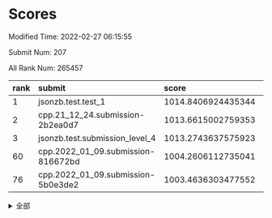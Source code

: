 # Scores

Modified Time: 2022-02-27 06:15:55

Submit Num: 207

All Rank Num: 265457

| rank |               submit               |       score        |       sigma        | pk_num |
| :--- | :--------------------------------- | :----------------- | :----------------- | :----- |
| 1    | jsonzb.test.test_1                 | 1014.8406924435344 | 0.826656653693419  | 5131   |
| 2    | cpp.21_12_24.submission-2b2ea0d7   | 1013.6615002759353 | 0.8214515109478568 | 5132   |
| 3    | jsonzb.test.submission_level_4     | 1013.2743637575923 | 0.8183552648798328 | 5124   |
| 60   | cpp.2022_01_09.submission-816672bd | 1004.2606112735041 | 0.7193693861057276 | 5133   |
| 76   | cpp.2022_01_09.submission-5b0e3de2 | 1003.4636303477552 | 0.7193020492846665 | 5130   |


<details>
<summary>全部</summary>

| rank |                 submit                 |       score        |       sigma        | pk_num |
| :--- | :------------------------------------- | :----------------- | :----------------- | :----- |
| 1    | jsonzb.test.test_1                     | 1014.8406924435344 | 0.826656653693419  | 5131   |
| 2    | cpp.21_12_24.submission-2b2ea0d7       | 1013.6615002759353 | 0.8214515109478568 | 5132   |
| 3    | jsonzb.test.submission_level_4         | 1013.2743637575923 | 0.8183552648798328 | 5124   |
| 4    | gobigger.level_3.submission_level_3_44 | 1011.7747513307545 | 0.7737515039830144 | 5132   |
| 5    | gobigger.level_3.submission_level_3_19 | 1011.4424401705777 | 0.7815231142377783 | 5130   |
| 6    | gobigger.level_3.submission_level_3_15 | 1011.3491544361902 | 0.7686759876308212 | 5129   |
| 7    | gobigger.level_3.submission_level_3_4  | 1011.1519537946317 | 0.7585872621437735 | 5130   |
| 8    | gobigger.level_3.submission_level_3_38 | 1010.9947428788877 | 0.7588968991719524 | 5133   |
| 9    | gobigger.level_3.submission_level_3_46 | 1010.883099585253  | 0.7789945154965328 | 5127   |
| 10   | gobigger.level_3.submission_level_3_34 | 1010.7351378699132 | 0.7722276524556103 | 5132   |
| 11   | gobigger.level_3.submission_level_3_39 | 1010.6908610713584 | 0.789395710990514  | 5135   |
| 12   | gobigger.level_3.submission_level_3_5  | 1010.5132867675901 | 0.759980581898867  | 5125   |
| 13   | gobigger.level_3.submission_level_3_26 | 1010.5108553511639 | 0.7625084454837026 | 5131   |
| 14   | gobigger.level_3.submission_level_3_33 | 1010.4115370008255 | 0.7609331576273975 | 5132   |
| 15   | gobigger.level_3.submission_level_3_40 | 1010.3517766596561 | 0.7800893721311478 | 5131   |
| 16   | gobigger.level_3.submission_level_3_29 | 1010.3091518902172 | 0.7589004570051262 | 5128   |
| 17   | gobigger.level_3.submission_level_3_35 | 1010.271269148423  | 0.7626258227653627 | 5128   |
| 18   | gobigger.level_3.submission_level_3_28 | 1010.2435195792966 | 0.7593947728801618 | 5132   |
| 19   | gobigger.level_3.submission_level_3_25 | 1010.2410402848232 | 0.7605214496294691 | 5126   |
| 20   | gobigger.level_3.submission_level_3_8  | 1010.1910940905397 | 0.7756810337471558 | 5129   |
| 21   | gobigger.level_3.submission_level_3_18 | 1010.18155501844   | 0.7409953790642096 | 5129   |
| 22   | gobigger.level_3.submission_level_3_7  | 1010.124706521966  | 0.7541927372246165 | 5127   |
| 23   | gobigger.level_3.submission_level_3_9  | 1010.121235530762  | 0.740835537826592  | 5132   |
| 24   | gobigger.level_3.submission_level_3_22 | 1010.0901115262791 | 0.7767904249365073 | 5128   |
| 25   | gobigger.level_3.submission_level_3_37 | 1010.0169242362019 | 0.7481807103829801 | 5132   |
| 26   | gobigger.level_3.submission_level_3_14 | 1010.0053093791598 | 0.7424561192401726 | 5132   |
| 27   | gobigger.level_3.submission_level_3_43 | 1009.9795472482747 | 0.744224508121699  | 5126   |
| 28   | gobigger.level_3.submission_level_3_20 | 1009.9792203687551 | 0.7523134518232413 | 5135   |
| 29   | gobigger.level_3.submission_level_3_21 | 1009.9774573133254 | 0.7388137881723141 | 5128   |
| 30   | gobigger.level_3.submission_level_3_1  | 1009.9729363421624 | 0.7435272586243703 | 5130   |
| 31   | gobigger.level_3.submission_level_3_0  | 1009.9723304034479 | 0.7374542288304234 | 5123   |
| 32   | gobigger.level_3.submission_level_3_27 | 1009.8479561842464 | 0.7695991888865414 | 5123   |
| 33   | gobigger.level_3.submission_level_3_17 | 1009.822309150703  | 0.7562186173029624 | 5134   |
| 34   | gobigger.level_3.submission_level_3_41 | 1009.7254852770143 | 0.7482561530353499 | 5125   |
| 35   | gobigger.level_3.submission_level_3_2  | 1009.6282746188953 | 0.7635186186106248 | 5133   |
| 36   | gobigger.level_3.submission_level_3_10 | 1009.6145151518049 | 0.7522816229183988 | 5127   |
| 37   | gobigger.level_3.submission_level_3_3  | 1009.6097594328593 | 0.7430242373270511 | 5130   |
| 38   | gobigger.level_3.submission_level_3_47 | 1009.5772204422444 | 0.7352051597589119 | 5135   |
| 39   | gobigger.level_3.submission_level_3_32 | 1009.5459472301718 | 0.7615647017699275 | 5131   |
| 40   | gobigger.level_3.submission_level_3_6  | 1009.4547888455669 | 0.7562732848228089 | 5129   |
| 41   | gobigger.level_3.submission_level_3_42 | 1009.3758872672371 | 0.7377417366017053 | 5128   |
| 42   | gobigger.level_3.submission_level_3_30 | 1009.320593114126  | 0.7241035212817764 | 5129   |
| 43   | gobigger.level_3.submission_level_3_45 | 1009.3066095439143 | 0.7673224342482302 | 5133   |
| 44   | gobigger.level_3.submission_level_3_23 | 1009.28215617848   | 0.7386787468024075 | 5129   |
| 45   | gobigger.level_3.submission_level_3_31 | 1009.2721617241946 | 0.7361006412884863 | 5133   |
| 46   | gobigger.level_3.submission_level_3_24 | 1009.2551416022044 | 0.7486883033260454 | 5127   |
| 47   | gobigger.level_3.submission_level_3_36 | 1009.1097306531419 | 0.7439812622548122 | 5129   |
| 48   | gobigger.level_3.submission_level_3_12 | 1008.9602999972567 | 0.7557904107681834 | 5130   |
| 49   | gobigger.level_3.submission_level_3_48 | 1008.6799910226587 | 0.7407828259959085 | 5132   |
| 50   | gobigger.level_3.submission_level_3_11 | 1008.5185927667357 | 0.7494468107464975 | 5130   |
| 51   | gobigger.level_3.submission_level_3_13 | 1008.3489559047669 | 0.7582260831844216 | 5134   |
| 52   | gobigger.level_3.submission_level_3_49 | 1008.20050064809   | 0.7523780052007155 | 5134   |
| 53   | gobigger.level_3.submission_level_3_16 | 1008.0418050692429 | 0.7446543758317856 | 5120   |
| 54   | gobigger.level_1.submission_level_1_42 | 1004.8600073583771 | 0.7161463504349046 | 5127   |
| 55   | gobigger.level_1.submission_level_1_29 | 1004.7824816188046 | 0.7251383179690416 | 5129   |
| 56   | gobigger.level_1.submission_level_1_5  | 1004.7769617223652 | 0.7121776370892127 | 5128   |
| 57   | gobigger.level_1.submission_level_1_47 | 1004.493568519946  | 0.7181200985466862 | 5126   |
| 58   | gobigger.level_1.submission_level_1_1  | 1004.4913505281568 | 0.709301758845173  | 5125   |
| 59   | gobigger.level_1.submission_level_1_16 | 1004.3428981779533 | 0.7249165303768397 | 5133   |
| 60   | cpp.2022_01_09.submission-816672bd     | 1004.2606112735041 | 0.7193693861057276 | 5133   |
| 61   | gobigger.level_1.submission_level_1_12 | 1004.119174372194  | 0.7213811141714005 | 5134   |
| 62   | gobigger.level_1.submission_level_1_24 | 1003.9276561152432 | 0.710265531559391  | 5128   |
| 63   | gobigger.level_1.submission_level_1_48 | 1003.8811780335598 | 0.7183097455305101 | 5123   |
| 64   | gobigger.level_1.submission_level_1_34 | 1003.8403109785218 | 0.721183145727356  | 5133   |
| 65   | gobigger.level_1.submission_level_1_36 | 1003.8322125661981 | 0.7146366145435397 | 5129   |
| 66   | gobigger.level_1.submission_level_1_21 | 1003.795364137949  | 0.7182553997241562 | 5124   |
| 67   | gobigger.level_1.submission_level_1_13 | 1003.782093915868  | 0.7256397320070674 | 5127   |
| 68   | gobigger.level_1.submission_level_1_6  | 1003.674401388281  | 0.7162950806422661 | 5130   |
| 69   | gobigger.level_1.submission_level_1_22 | 1003.6607827765058 | 0.7098507164496949 | 5127   |
| 70   | gobigger.level_1.submission_level_1_40 | 1003.6150328246815 | 0.7181557926400841 | 5129   |
| 71   | gobigger.level_1.submission_level_1_26 | 1003.5722544629361 | 0.7169041682217714 | 5129   |
| 72   | gobigger.level_1.submission_level_1_19 | 1003.558312009439  | 0.709657471901451  | 5128   |
| 73   | gobigger.level_1.submission_level_1_2  | 1003.5349858826455 | 0.7211056829388098 | 5133   |
| 74   | gobigger.level_1.submission_level_1_14 | 1003.4908694953663 | 0.7150631488539058 | 5128   |
| 75   | gobigger.level_1.submission_level_1_20 | 1003.4707886759929 | 0.7141451313818442 | 5124   |
| 76   | cpp.2022_01_09.submission-5b0e3de2     | 1003.4636303477552 | 0.7193020492846665 | 5130   |
| 77   | gobigger.level_1.submission_level_1_23 | 1003.3772995144813 | 0.7188056709059645 | 5134   |
| 78   | gobigger.level_1.submission_level_1_7  | 1003.3769976748763 | 0.7095602066727696 | 5129   |
| 79   | gobigger.level_1.submission_level_1_46 | 1003.3575695843496 | 0.7217541797074009 | 5128   |
| 80   | gobigger.level_1.submission_level_1_44 | 1003.3318816477703 | 0.7187321773133174 | 5131   |
| 81   | gobigger.level_1.submission_level_1_32 | 1003.2633097006518 | 0.7272026106608015 | 5130   |
| 82   | gobigger.level_1.submission_level_1_17 | 1003.2225422163464 | 0.7146141290840791 | 5128   |
| 83   | gobigger.level_1.submission_level_1_37 | 1003.215273354391  | 0.7049914856413544 | 5136   |
| 84   | gobigger.level_1.submission_level_1_38 | 1003.1331762877181 | 0.7124085550852993 | 5131   |
| 85   | gobigger.level_1.submission_level_1_25 | 1003.1105634505284 | 0.7207250644636862 | 5129   |
| 86   | gobigger.level_1.submission_level_1_0  | 1003.1028425837958 | 0.7279005110728544 | 5129   |
| 87   | gobigger.level_1.submission_level_1_31 | 1003.0251387270625 | 0.7244816101866963 | 5131   |
| 88   | gobigger.level_1.submission_level_1_39 | 1003.0173871732925 | 0.7021796607209025 | 5129   |
| 89   | gobigger.level_1.submission_level_1_15 | 1003.0044003839279 | 0.7229561401671984 | 5127   |
| 90   | gobigger.level_1.submission_level_1_4  | 1003.0001840129463 | 0.7222791121216754 | 5129   |
| 91   | gobigger.level_1.submission_level_1_41 | 1002.8624960247654 | 0.725138650904096  | 5122   |
| 92   | gobigger.level_1.submission_level_1_30 | 1002.8400844661581 | 0.6997846786384556 | 5129   |
| 93   | gobigger.level_1.submission_level_1_28 | 1002.8271821134914 | 0.7109867404120439 | 5128   |
| 94   | gobigger.level_1.submission_level_1_9  | 1002.8226307324848 | 0.7103923377380966 | 5131   |
| 95   | gobigger.level_1.submission_level_1_49 | 1002.7990304361704 | 0.7132044190583088 | 5128   |
| 96   | gobigger.level_1.submission_level_1_10 | 1002.779412817058  | 0.7196085900515763 | 5133   |
| 97   | gobigger.level_1.submission_level_1_8  | 1002.7182644449921 | 0.7114883856634543 | 5128   |
| 98   | gobigger.level_1.submission_level_1_18 | 1002.7173543530531 | 0.7167652284792911 | 5135   |
| 99   | gobigger.level_1.submission_level_1_3  | 1002.4855461811034 | 0.7128687931896099 | 5133   |
| 100  | gobigger.level_1.submission_level_1_11 | 1002.3945879652706 | 0.7049413347955952 | 5132   |
| 101  | gobigger.level_1.submission_level_1_35 | 1002.3359447349925 | 0.7133584187834404 | 5133   |
| 102  | gobigger.level_1.submission_level_1_27 | 1002.2865614287558 | 0.7060488421699823 | 5133   |
| 103  | gobigger.level_1.submission_level_1_33 | 1001.9981875902282 | 0.7089060730528433 | 5133   |
| 104  | gobigger.level_1.submission_level_1_43 | 1001.8948487723336 | 0.7243443941405704 | 5132   |
| 105  | gobigger.level_1.submission_level_1_45 | 1001.8556555935058 | 0.7169246690885986 | 5133   |
| 106  | gobigger.random.submission_random_28   | 997.1646262702697  | 0.708334978883144  | 5129   |
| 107  | gobigger.random.submission_random_47   | 996.9404102115022  | 0.6970438395741628 | 5135   |
| 108  | gobigger.random.submission_random_38   | 996.8054608713536  | 0.7038614409119387 | 5134   |
| 109  | gobigger.random.submission_random_22   | 996.7965671049388  | 0.7001589905591201 | 5125   |
| 110  | gobigger.random.submission_random_10   | 996.7791125594179  | 0.7117524837021029 | 5128   |
| 111  | gobigger.random.submission_random_15   | 996.7497915523066  | 0.706945469245801  | 5131   |
| 112  | gobigger.random.submission_random_26   | 996.6473340267241  | 0.7008426809436513 | 5126   |
| 113  | gobigger.random.submission_random_48   | 996.6281117406326  | 0.700472683082718  | 5132   |
| 114  | gobigger.random.submission_random_1    | 996.4699826758402  | 0.720229479517277  | 5128   |
| 115  | gobigger.random.submission_random_35   | 996.4584930951692  | 0.7159340342449505 | 5133   |
| 116  | gobigger.random.submission_random_27   | 996.4488981426708  | 0.7097034156136903 | 5126   |
| 117  | gobigger.random.submission_random_49   | 996.3878500734114  | 0.7066051785452027 | 5129   |
| 118  | gobigger.random.submission_random_19   | 996.3420671442351  | 0.7115450837574224 | 5127   |
| 119  | gobigger.random.submission_random_32   | 996.3092561403319  | 0.715108954494154  | 5136   |
| 120  | gobigger.random.submission_random_23   | 996.196316926979   | 0.7123029987162658 | 5129   |
| 121  | gobigger.random.submission_random_17   | 996.1260563730904  | 0.6978864275998047 | 5127   |
| 122  | gobigger.random.submission_random_4    | 996.1163746955273  | 0.7090482624555324 | 5133   |
| 123  | gobigger.random.submission_random_33   | 996.1118340956335  | 0.7114515454405391 | 5129   |
| 124  | gobigger.random.submission_random_45   | 996.0801528194191  | 0.7137363575897648 | 5133   |
| 125  | gobigger.random.submission_random_36   | 996.080117289454   | 0.7133142855482987 | 5127   |
| 126  | gobigger.random.submission_random_37   | 996.0566662856716  | 0.7077352301834761 | 5130   |
| 127  | gobigger.random.submission_random_21   | 996.0283687072138  | 0.7026799744550373 | 5127   |
| 128  | gobigger.random.submission_random_20   | 995.8585342082264  | 0.7154989940824602 | 5129   |
| 129  | gobigger.random.submission_random_2    | 995.8283916097131  | 0.7267255925155461 | 5129   |
| 130  | gobigger.random.submission_random_40   | 995.7888366148107  | 0.728573251267837  | 5131   |
| 131  | gobigger.random.submission_random_41   | 995.7344578750144  | 0.7168516211493867 | 5130   |
| 132  | gobigger.random.submission_random_6    | 995.7157241924065  | 0.712832201929686  | 5136   |
| 133  | gobigger.random.submission_random_42   | 995.6947147609669  | 0.7032131967782771 | 5130   |
| 134  | gobigger.random.submission_random_13   | 995.6574845027495  | 0.7106901020617218 | 5130   |
| 135  | gobigger.random.submission_random_9    | 995.6276495199461  | 0.7059873770691725 | 5131   |
| 136  | gobigger.random.submission_random_34   | 995.5894933549077  | 0.6950234527710383 | 5130   |
| 137  | gobigger.random.submission_random_18   | 995.5767975015646  | 0.7104992854790135 | 5131   |
| 138  | gobigger.random.submission_random_24   | 995.5648519201712  | 0.7100535642503737 | 5130   |
| 139  | gobigger.random.submission_random_5    | 995.5535025912278  | 0.7246144516821109 | 5130   |
| 140  | gobigger.random.submission_random_7    | 995.3379485743292  | 0.7101279263320148 | 5127   |
| 141  | gobigger.random.submission_random_0    | 995.3131709960179  | 0.7143798594911434 | 5128   |
| 142  | gobigger.random.submission_random_43   | 995.2942234061197  | 0.7293496537867362 | 5125   |
| 143  | gobigger.random.submission_random_46   | 995.2390898287988  | 0.7154402800232673 | 5134   |
| 144  | gobigger.random.submission_random_14   | 995.1859281195597  | 0.6982726981973378 | 5125   |
| 145  | gobigger.random.submission_random_3    | 995.1763161564185  | 0.7044741621146896 | 5128   |
| 146  | gobigger.random.submission_random_16   | 995.1192339867675  | 0.720420350853496  | 5129   |
| 147  | gobigger.random.submission_random_12   | 995.113477813639   | 0.7043627497722349 | 5127   |
| 148  | gobigger.random.submission_random_44   | 994.9597138445105  | 0.7155906690584347 | 5129   |
| 149  | gobigger.random.submission_random_11   | 994.9279777781653  | 0.7070593649386829 | 5130   |
| 150  | gobigger.random.submission_random_30   | 994.9266281432681  | 0.7053152300974431 | 5130   |
| 151  | gobigger.random.submission_random_25   | 994.7385100421624  | 0.715705717361271  | 5130   |
| 152  | gobigger.random.submission_random_8    | 994.4454342445327  | 0.7273871110659371 | 5125   |
| 153  | gobigger.level_2.submission_level_2_45 | 994.4353202160044  | 0.7254816221762403 | 5128   |
| 154  | gobigger.random.submission_random_29   | 994.3771200879554  | 0.7237469798970941 | 5130   |
| 155  | gobigger.level_2.submission_level_2_30 | 994.3468622424391  | 0.7138652637111728 | 5129   |
| 156  | gobigger.level_2.submission_level_2_19 | 994.1805734092769  | 0.7331059415989053 | 5131   |
| 157  | gobigger.level_2.submission_level_2_42 | 994.1590247652954  | 0.7206560426122733 | 5128   |
| 158  | gobigger.random.submission_random_39   | 994.1491556235002  | 0.7227557206516655 | 5126   |
| 159  | gobigger.random.submission_random_31   | 993.9582626224259  | 0.7043312428825742 | 5128   |
| 160  | gobigger.level_2.submission_level_2_39 | 993.8900542077417  | 0.7358303068224465 | 5128   |
| 161  | gobigger.level_2.submission_level_2_4  | 993.4440767679394  | 0.732245342149972  | 5127   |
| 162  | gobigger.level_2.submission_level_2_12 | 993.4097141984512  | 0.754642581329864  | 5131   |
| 163  | gobigger.level_2.submission_level_2_1  | 993.3769253139624  | 0.7369761312999318 | 5132   |
| 164  | gobigger.level_2.submission_level_2_10 | 993.2101906285061  | 0.734867296971425  | 5123   |
| 165  | gobigger.level_2.submission_level_2_37 | 993.1872353753694  | 0.7408870886136307 | 5131   |
| 166  | gobigger.level_2.submission_level_2_43 | 993.0969604498493  | 0.7413519172823587 | 5132   |
| 167  | gobigger.level_2.submission_level_2_3  | 993.0359812975893  | 0.7361053414932213 | 5128   |
| 168  | gobigger.level_2.submission_level_2_48 | 992.9685406668985  | 0.7477680033380955 | 5130   |
| 169  | gobigger.level_2.submission_level_2_23 | 992.9631168078907  | 0.7263482673724211 | 5126   |
| 170  | gobigger.level_2.submission_level_2_0  | 992.9144730089708  | 0.7338454170102822 | 5133   |
| 171  | gobigger.level_2.submission_level_2_13 | 992.837743794593   | 0.7310061131732888 | 5133   |
| 172  | gobigger.level_2.submission_level_2_7  | 992.816490111905   | 0.735594136780637  | 5132   |
| 173  | gobigger.level_2.submission_level_2_20 | 992.8073817979174  | 0.7274283704486328 | 5130   |
| 174  | gobigger.level_2.submission_level_2_28 | 992.7993088812794  | 0.7471978526556484 | 5129   |
| 175  | gobigger.level_2.submission_level_2_8  | 992.6546530137632  | 0.7372599279124337 | 5130   |
| 176  | gobigger.level_2.submission_level_2_29 | 992.5880269659175  | 0.740147180460778  | 5129   |
| 177  | gobigger.level_2.submission_level_2_41 | 992.5462142259876  | 0.7392239603979714 | 5130   |
| 178  | gobigger.level_2.submission_level_2_46 | 992.5276815475729  | 0.7391604910018408 | 5131   |
| 179  | gobigger.level_2.submission_level_2_15 | 992.500928345507   | 0.736752163158087  | 5129   |
| 180  | gobigger.level_2.submission_level_2_21 | 992.433764294786   | 0.742283860682265  | 5131   |
| 181  | gobigger.level_2.submission_level_2_26 | 992.2878824798021  | 0.7555360249929777 | 5133   |
| 182  | gobigger.level_2.submission_level_2_44 | 992.2627630506014  | 0.7248337263348201 | 5128   |
| 183  | gobigger.level_2.submission_level_2_40 | 992.2333521309105  | 0.7290577425143143 | 5136   |
| 184  | gobigger.level_2.submission_level_2_35 | 992.0102008141122  | 0.7422237981661037 | 5128   |
| 185  | gobigger.level_2.submission_level_2_32 | 991.917548951388   | 0.7599195971481687 | 5127   |
| 186  | gobigger.level_2.submission_level_2_18 | 991.9038315138722  | 0.7506394025803181 | 5129   |
| 187  | gobigger.level_2.submission_level_2_16 | 991.8453137682147  | 0.7473508484427966 | 5128   |
| 188  | gobigger.level_2.submission_level_2_34 | 991.7948631661579  | 0.7488109706551528 | 5129   |
| 189  | gobigger.level_2.submission_level_2_17 | 991.7298561794634  | 0.7555065455982864 | 5133   |
| 190  | gobigger.level_2.submission_level_2_31 | 991.7188574828372  | 0.742415626181728  | 5129   |
| 191  | gobigger.level_2.submission_level_2_38 | 991.6799224751898  | 0.7364595436432565 | 5131   |
| 192  | gobigger.level_2.submission_level_2_5  | 991.6439644230672  | 0.7491233911238329 | 5129   |
| 193  | gobigger.level_2.submission_level_2_9  | 991.5662881544141  | 0.7474037450923388 | 5126   |
| 194  | gobigger.level_2.submission_level_2_25 | 991.5559780102927  | 0.7328675591301278 | 5129   |
| 195  | gobigger.level_2.submission_level_2_14 | 991.4891033154064  | 0.7452328986833021 | 5133   |
| 196  | gobigger.level_2.submission_level_2_6  | 991.4022555297947  | 0.7546503628236241 | 5129   |
| 197  | gobigger.level_2.submission_level_2_11 | 991.2651737704143  | 0.7419395127882515 | 5126   |
| 198  | gobigger.level_2.submission_level_2_2  | 991.231528338691   | 0.7599117753160632 | 5135   |
| 199  | gobigger.level_2.submission_level_2_33 | 991.1206740177081  | 0.7505653334201919 | 5130   |
| 200  | gobigger.level_2.submission_level_2_24 | 991.0832771867124  | 0.7348213469444101 | 5130   |
| 201  | gobigger.level_2.submission_level_2_27 | 991.0500232426898  | 0.7509717094282695 | 5127   |
| 202  | gobigger.level_2.submission_level_2_36 | 990.8288305709997  | 0.7736573585719692 | 5131   |
| 203  | gobigger.level_2.submission_level_2_49 | 990.5907551569358  | 0.7446623220143858 | 5130   |
| 204  | gobigger.level_2.submission_level_2_47 | 990.5253004770798  | 0.7555431486363731 | 5127   |
| 205  | gobigger.level_2.submission_level_2_22 | 989.9600457308221  | 0.7587248979104909 | 5127   |
| 206  | gobigger.none.submission_none_0        | 978.4926030047906  | 1.2864202479654387 | 5129   |
| 207  | gobigger.none.submission_none_1        | 976.2832248130663  | 1.4668548826574839 | 5134   |

</details>
